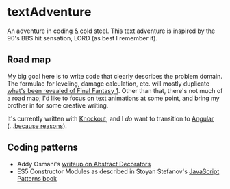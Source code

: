 textAdventure
=============

An adventure in coding &amp; cold steel. This text adventure is inspired by the 90's BBS hit sensation, LORD (as best I remember it).

Road map
--------

My big goal here is to write code that clearly describes the problem domain. The formulae for leveling, damage calculation, etc. will mostly duplicate [what's been revealed of Final Fantasy 1](http://db.gamefaqs.com/console/nes/file/final_fantasy_mechanics.txt).
Other than that, there's not much of a road map; I'd like to focus on text animations at some point, and bring my brother in for some creative writing.

It's currently written with [Knockout](http://knockoutjs.com/), and I *do* want to transition to [Angular](https://angularjs.org/) (...[because reasons](http://www.google.com/trends/explore#q=angular%20js%2C%20knockout%20js%2C%20backbone%20js%2C%20ember%20js&cmpt=q)).

Coding patterns
---------------

* Addy Osmani's [writeup on Abstract Decorators](http://addyosmani.com/resources/essentialjsdesignpatterns/book/#decoratorpatternjavascript)
* ES5 Constructor Modules as described in Stoyan Stefanov's [JavaScript Patterns book](http://www.epubbud.com/book.php?g=U4H6WFZJ)
